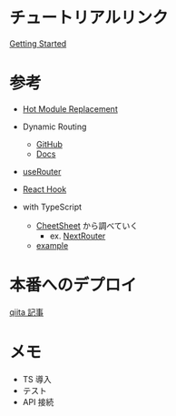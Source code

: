 # チュートリアルリンク

[Getting Started](https://nextjs.org/learn/basics/getting-started)

# 参考

- [Hot Module Replacement](https://webpack.js.org/concepts/hot-module-replacement/)
- Dynamic Routing

  - [GitHub](https://github.com/zeit/next.js/tree/canary/examples/dynamic-routing)
  - [Docs](https://nextjs.org/docs/routing/dynamic-routes)

- [useRouter](https://nextjs.org/docs/api-reference/next/router#userouter)
- [React Hook](https://reactjs.org/docs/hooks-intro.html)

- with TypeScript
  - [CheetSheet](https://www.saltycrane.com/cheat-sheets/typescript/next.js/latest/) から調べていく
    - ex. [NextRouter](https://github.com/zeit/next.js/blob/v9.1.4/packages/next/next-server/lib/router/router.ts)
  - [example](https://github.com/zeit/next.js/tree/canary/examples/with-typescript)

# 本番へのデプロイ

[qiita 記事](https://qiita.com/longtime1116/items/18553e43bfb44cbc9d81)

# メモ

- TS 導入
- テスト
- API 接続
